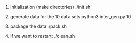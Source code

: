 1. initialization (make directories)
   ./init.sh

2. generate data for the 10 data sets
   python3 inter_gen.py 10

3. package the data
   ./pack.sh

4. if we want to restart:
   ./clean.sh 
